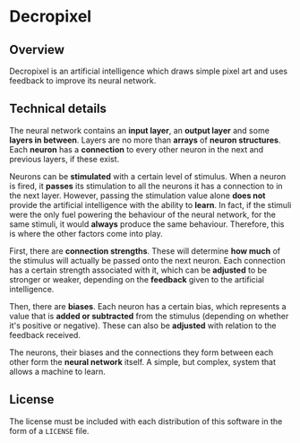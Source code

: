# Decropixel

## Overview
Decropixel is an artificial intelligence
which draws simple pixel art and
uses feedback to improve its neural network.

## Technical details
The neural network contains an **input layer**,
an **output layer** and some **layers in between**.
Layers are no more than **arrays** of **neuron structures**.
Each **neuron** has a **connection** to
every other neuron in the next and previous layers,
if these exist.

Neurons can be **stimulated** with a certain level of stimulus.
When a neuron is fired,
it **passes** its stimulation
to all the neurons it has a connection to
in the next layer.
However, passing the stimulation value alone
**does not** provide the artificial intelligence with
the ability to **learn**.
In fact, if the stimuli were
the only fuel powering the behaviour of the neural network,
for the same stimuli,
it would **always** produce the same behaviour.
Therefore, this is where the other factors come into play.

First, there are **connection strengths**.
These will determine **how much** of the stimulus will
actually be passed onto the next neuron.
Each connection has a certain strength associated with it,
which can be **adjusted** to be stronger or weaker,
depending on the **feedback** given
to the artificial intelligence.

Then, there are **biases**.
Each neuron has a certain bias,
which represents a value that is
**added or subtracted** from the stimulus
(depending on whether it's positive or negative).
These can also be **adjusted** with relation to
the feedback received.

The neurons, their biases
and the connections they form between each other
form the **neural network** itself.
A simple, but complex, system that allows a machine to learn.

## License
The license must be included with
each distribution of this software
in the form of a `LICENSE` file.
